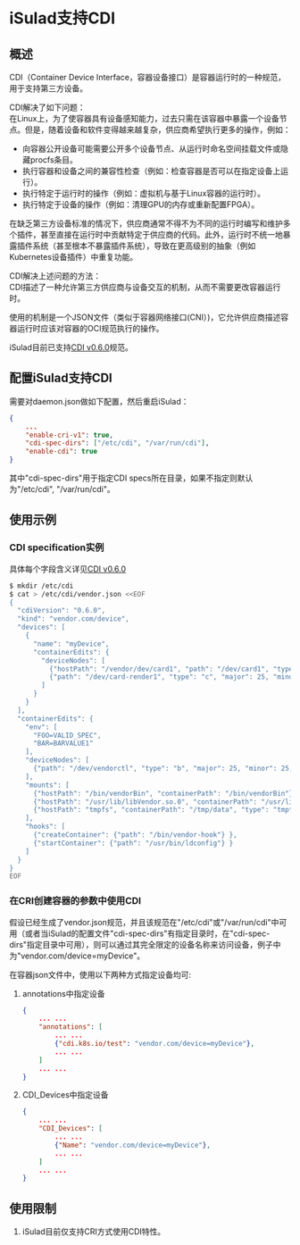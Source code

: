 # iSulad支持CDI

## 概述

CDI（Container Device Interface，容器设备接口）是容器运行时的一种规范，用于支持第三方设备。

CDI解决了如下问题：  
在Linux上，为了使容器具有设备感知能力，过去只需在该容器中暴露一个设备节点。但是，随着设备和软件变得越来越复杂，供应商希望执行更多的操作，例如：

- 向容器公开设备可能需要公开多个设备节点、从运行时命名空间挂载文件或隐藏procfs条目。
- 执行容器和设备之间的兼容性检查（例如：检查容器是否可以在指定设备上运行）。
- 执行特定于运行时的操作（例如：虚拟机与基于Linux容器的运行时）。
- 执行特定于设备的操作（例如：清理GPU的内存或重新配置FPGA）。

在缺乏第三方设备标准的情况下，供应商通常不得不为不同的运行时编写和维护多个插件，甚至直接在运行时中贡献特定于供应商的代码。此外，运行时不统一地暴露插件系统（甚至根本不暴露插件系统），导致在更高级别的抽象（例如Kubernetes设备插件）中重复功能。

CDI解决上述问题的方法：  
CDI描述了一种允许第三方供应商与设备交互的机制，从而不需要更改容器运行时。

使用的机制是一个JSON文件（类似于容器网络接口(CNI）)，它允许供应商描述容器运行时应该对容器的OCI规范执行的操作。

iSulad目前已支持[CDI v0.6.0](https://github.com/cncf-tags/container-device-interface/blob/v0.6.0/SPEC.md)规范。

## 配置iSulad支持CDI

需要对daemon.json做如下配置，然后重启iSulad：

```json
{
    ...
    "enable-cri-v1": true,
    "cdi-spec-dirs": ["/etc/cdi", "/var/run/cdi"],
    "enable-cdi": true
}
```

其中"cdi-spec-dirs"用于指定CDI specs所在目录，如果不指定则默认为"/etc/cdi", "/var/run/cdi"。

## 使用示例

### CDI specification实例

具体每个字段含义详见[CDI v0.6.0](https://github.com/cncf-tags/container-device-interface/blob/v0.6.0/SPEC.md)

```bash
$ mkdir /etc/cdi
$ cat > /etc/cdi/vendor.json <<EOF
{
  "cdiVersion": "0.6.0",
  "kind": "vendor.com/device",
  "devices": [
    {
      "name": "myDevice",
      "containerEdits": {
        "deviceNodes": [
          {"hostPath": "/vendor/dev/card1", "path": "/dev/card1", "type": "c", "major": 25, "minor": 25, "fileMode": 384, "permissions": "rw", "uid": 1000, "gid": 1000},
          {"path": "/dev/card-render1", "type": "c", "major": 25, "minor": 25, "fileMode": 384, "permissions": "rwm", "uid": 1000, "gid": 1000}
        ]
      }
    }
  ],
  "containerEdits": {
    "env": [
      "FOO=VALID_SPEC",
      "BAR=BARVALUE1"
    ],
    "deviceNodes": [
      {"path": "/dev/vendorctl", "type": "b", "major": 25, "minor": 25, "fileMode": 384, "permissions": "rw", "uid": 1000, "gid": 1000}
    ],
    "mounts": [
      {"hostPath": "/bin/vendorBin", "containerPath": "/bin/vendorBin"},
      {"hostPath": "/usr/lib/libVendor.so.0", "containerPath": "/usr/lib/libVendor.so.0"},
      {"hostPath": "tmpfs", "containerPath": "/tmp/data", "type": "tmpfs", "options": ["nosuid","strictatime","mode=755","size=65536k"]}
    ],
    "hooks": [
      {"createContainer": {"path": "/bin/vendor-hook"} },
      {"startContainer": {"path": "/usr/bin/ldconfig"} }
    ]
  }
}
EOF
```

### 在CRI创建容器的参数中使用CDI

假设已经生成了vendor.json规范，并且该规范在"/etc/cdi"或"/var/run/cdi"中可用（或者当iSulad的配置文件"cdi-spec-dirs"有指定目录时，在"cdi-spec-dirs"指定目录中可用），则可以通过其完全限定的设备名称来访问设备，例子中为"vendor.com/device=myDevice"。

在容器json文件中，使用以下两种方式指定设备均可:

1. annotations中指定设备

    ```json
    {
        ... ...
        "annotations": [
            ... ...
            {"cdi.k8s.io/test": "vendor.com/device=myDevice"},
            ... ...
        ]
        ... ...
    }
    ```

2. CDI_Devices中指定设备

    ```json
    {
        ... ...
        "CDI_Devices": [
            ... ...
            {"Name": "vendor.com/device=myDevice"},
            ... ...
        ]
        ... ...
    }
    ```

## 使用限制

1. iSulad目前仅支持CRI方式使用CDI特性。

